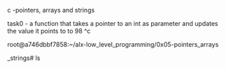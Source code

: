c -pointers, arrays and strings

task0 - a function that takes a pointer to an int as parameter and updates the value it points to to 98
^c

root@a746dbbf7858:~/alx-low_level_programming/0x05-pointers_arrays

_strings#
ls
